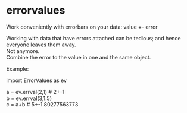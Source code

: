 errorvalues
===========

Work conveniently with errorbars on your data:  value +- error  

Working with data that have errors attached can be tedious; and hence everyone leaves them away.  
Not anymore.  
Combine the error to the value in one and the same object.  

Example:


import ErrorValues as ev  

a = ev.errval(2,1) # 2+-1  
b = ev.errval(3,1.5)  
c = a+b # 5+-1.80277563773  
